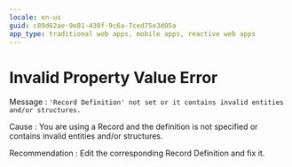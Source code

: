 ```yaml
---
locale: en-us
guid: c89d62ae-9e81-430f-9c6a-7ced75e3d05a
app_type: traditional web apps, mobile apps, reactive web apps
---
```


# Invalid Property Value Error

Message
:   `'Record Definition' not set or it contains invalid entities and/or structures.`

Cause
:   You are using a Record and the definition is not specified or contains invalid entities and/or structures.

Recommendation
:   Edit the corresponding Record Definition and fix it.

